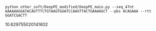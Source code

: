 ```
python other_soft/DeepPE_modified/DeepPE_main.py --seq_47nt AAAAAAGGATACAGTTTCTGTAAGTGGATCCAAGTTACTGAAAAGCT --pbs ACAGAAA --rtt GGATCGACTT
```
10.629755020141602